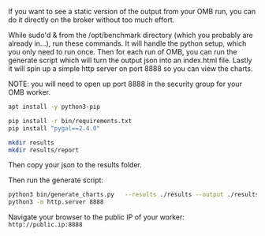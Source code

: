 If you want to see a static version of the output from your OMB run, you can do it directly on the broker without too much effort.


While sudo'd & from the /opt/benchmark directory (which you probably are already in...), run these commands.   It will handle the python setup, which you only need to run once.   Then for each run of OMB, you can run the generate script which will turn the output json into an index.html file.   Lastly it will spin up a simple http server on port 8888 so you can view the charts.   

NOTE:  you will need to open up port 8888 in the security group for your OMB worker.



```bash
apt install -y python3-pip

pip install -r bin/requirements.txt
pip install "pygal==2.4.0"

mkdir results
mkdir results/report
```

Then copy your json to the results folder.

Then run the generate script:

```bash
python3 bin/generate_charts.py   --results ./results --output ./results/report/
python3 -m http.server 8888
```

Navigate your browser to the public IP of your worker:  `http://public.ip:8888`




